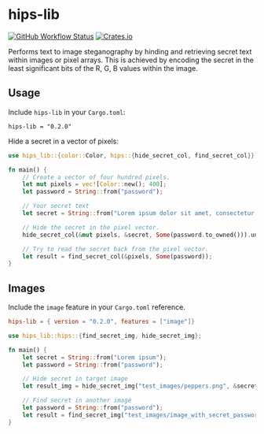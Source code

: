 # hips-lib

[![GitHub Workflow Status](https://img.shields.io/github/actions/workflow/status/Kaesebrot84/hips-lib/build.yml?style=flat-square)](https://github.com/Kaesebrot84/hips-lib/actions/workflows/build.yml)
[![Crates.io](https://img.shields.io/crates/v/hips-lib?style=flat-square)](https://crates.io/crates/hips-lib)


Performs text to image steganography by hinding and retrieving secret text within images or pixel arrays. This is achieved by encoding the secret in the least significant bits of the R, G, B values within the image.


## Usage

Include `hips-lib` in your `Cargo.toml`:

```
hips-lib = "0.2.0"
```

Hide a secret in a vector of pixels:

```rust
use hips_lib::{color::Color, hips::{hide_secret_col, find_secret_col}};

fn main() {
    // Create a vector of four hundred pixels.
    let mut pixels = vec![Color::new(); 400];
    let password = String::from("password");

    // Your secret text
    let secret = String::from("Lorem ipsum dolor sit amet, consectetur adipisici elit, sed eiusmod tempor incidunt ut labore et dolore magna aliqua.");

    // Hide the secret in the pixel vector.
    hide_secret_col(&mut pixels, &secret, Some(password.to_owned())).unwrap();

    // Try to read the secret back from the pixel vector.
    let result = find_secret_col(&pixels, Some(password));
}
```

## Images

Include the `image` feature in your `Cargo.toml` reference.


```toml
hips-lib = { version = "0.2.0", features = ["image"]}
```

```rust
use hips_lib::hips::{find_secret_img, hide_secret_img};

fn main() {
    let secret = String::from("Lorem ipsum");
    let password = String::from("password");

    // Hide secret in target image
    let result_img = hide_secret_img("test_images/peppers.png", &secret, Some(password));

    // Find secret in another image
    let password = String::from("password");
    let result = find_secret_img("test_images/image_with_secret_password.png", Some(password)).unwrap();
}
```